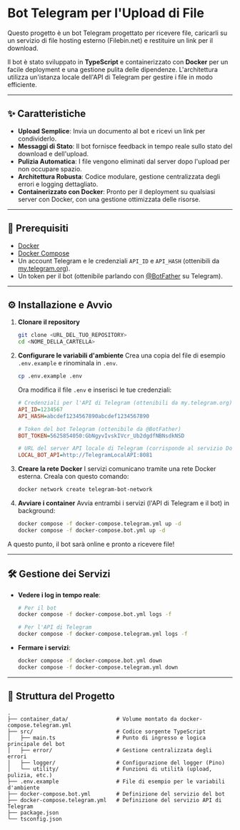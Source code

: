 # Bot Telegram per l'Upload di File

Questo progetto è un bot Telegram progettato per ricevere file, caricarli su un servizio di file hosting esterno (Filebin.net) e restituire un link per il download.

Il bot è stato sviluppato in **TypeScript** e containerizzato con **Docker** per un facile deployment e una gestione pulita delle dipendenze. L'architettura utilizza un'istanza locale dell'API di Telegram per gestire i file in modo efficiente.

---

## ✨ Caratteristiche

- **Upload Semplice**: Invia un documento al bot e ricevi un link per condividerlo.
- **Messaggi di Stato**: Il bot fornisce feedback in tempo reale sullo stato del download e dell'upload.
- **Pulizia Automatica**: I file vengono eliminati dal server dopo l'upload per non occupare spazio.
- **Architettura Robusta**: Codice modulare, gestione centralizzata degli errori e logging dettagliato.
- **Containerizzato con Docker**: Pronto per il deployment su qualsiasi server con Docker, con una gestione ottimizzata delle risorse.

---

## 🚀 Prerequisiti

- [Docker](https://www.docker.com/get-started)
- [Docker Compose](https://docs.docker.com/compose/install/)
- Un account Telegram e le credenziali `API_ID` e `API_HASH` (ottenibili da [my.telegram.org](https://my.telegram.org)).
- Un token per il bot (ottenibile parlando con [@BotFather](https://t.me/BotFather) su Telegram).

---

## ⚙️ Installazione e Avvio

1.  **Clonare il repository**

    ```bash
    git clone <URL_DEL_TUO_REPOSITORY>
    cd <NOME_DELLA_CARTELLA>
    ```

2.  **Configurare le variabili d'ambiente**
    Crea una copia del file di esempio `.env.example` e rinominala in `.env`.

    ```bash
    cp .env.example .env
    ```

    Ora modifica il file `.env` e inserisci le tue credenziali:

    ```ini
    # Credenziali per l'API di Telegram (ottenibili da my.telegram.org)
    API_ID=1234567
    API_HASH=abcdef1234567890abcdef1234567890

    # Token del bot Telegram (ottenibile da @BotFather)
    BOT_TOKEN=5625854050:GbNgyvIvskIVcr_Ub2dgdfNBNsdkNSD

    # URL del server API locale di Telegram (corrisponde al servizio Docker)
    LOCAL_BOT_API=http://TelegramLocalAPI:8081
    ```

3.  **Creare la rete Docker**
    I servizi comunicano tramite una rete Docker esterna. Creala con questo comando:

    ```bash
    docker network create telegram-bot-network
    ```

4.  **Avviare i container**
    Avvia entrambi i servizi (l'API di Telegram e il bot) in background:
    ```bash
    docker compose -f docker-compose.telegram.yml up -d
    docker compose -f docker-compose.bot.yml up -d
    ```

A questo punto, il bot sarà online e pronto a ricevere file!

---

## 🛠️ Gestione dei Servizi

- **Vedere i log in tempo reale**:

  ```bash
  # Per il bot
  docker compose -f docker-compose.bot.yml logs -f

  # Per l'API di Telegram
  docker compose -f docker-compose.telegram.yml logs -f
  ```

- **Fermare i servizi**:
  ```bash
  docker compose -f docker-compose.bot.yml down
  docker compose -f docker-compose.telegram.yml down
  ```

---

## 📂 Struttura del Progetto

```
.
├── container_data/               # Volume montato da docker-compose.telegram.yml
├── src/                          # Codice sorgente TypeScript
│   ├── main.ts                   # Punto di ingresso e logica principale del bot
│   ├── error/                    # Gestione centralizzata degli errori
│   ├── logger/                   # Configurazione del logger (Pino)
│   └── utility/                  # Funzioni di utilità (upload, pulizia, etc.)
├── .env.example                  # File di esempio per le variabili d'ambiente
├── docker-compose.bot.yml        # Definizione del servizio del bot
├── docker-compose.telegram.yml   # Definizione del servizio API di Telegram
├── package.json
└── tsconfig.json
```
